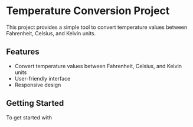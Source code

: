 # Temperature Conversion Project

This project provides a simple tool to convert temperature values between Fahrenheit, Celsius, and Kelvin units.

## Features

- Convert temperature values between Fahrenheit, Celsius, and Kelvin units
- User-friendly interface
- Responsive design

## Getting Started

To get started with
